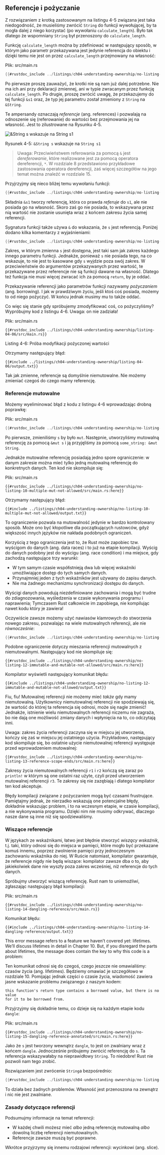 ## Referencje i pożyczanie

Z rozwiązaniem z krotką zastosowanym na listingu 4-5 związana jest taka niedogodność,
że musieliśmy zwrócić `String` do funkcji wywołującej, by ta mogła dalej z niego korzystać
(po wywołaniu `calculate_length`). Było tak dlatego że wspomniany `String` był przenoszony do `calculate_length`.

Funkcję `calculate_length` można by zdefiniować w następujący sposób, w którym jako parametr przekazywana jest jedynie referencja do obiektu i dzięki temu nie jest on przez `calculate_length` przejmowany na własność:

<span class="filename">Plik: src/main.rs</span>

```rust
{{#rustdoc_include ../listings/ch04-understanding-ownership/no-listing-07-reference/src/main.rs:all}}
```
Po pierwsze proszę zauważyć, że krotki nie są nam już dalej potrzebne. Nie ma ich ani przy deklaracji zmiennej, ani w typie zwracanym przez funkcję `calculate_length`. Po drugie, proszę zwrócić uwagę, że przekazujemy do tej funkcji `&s1` oraz, że typ jej parametru został zmieniony z `String` na `&String`.

Te ampersandy oznaczają *referencje* (ang. references) i pozwalają na odnoszenie się (referowanie) do wartości bez przejmowania jej na własność.
Jest to zilustrowane na Rysunku 4-5.

<img alt="&String s wskazuje na String s1" src="img/trpl04-05.svg" class="center" />

<span class="caption">Rysunek 4-5: `&String s` wskazuje na `String s1`</span>

> Uwaga: Przeciwieństwem referowania za pomocą `&` jest *dereferowanie*,
> które realizowane jest za pomocą operatora dereferencji, `*`.
> W rozdziale 8 przedstawiono przykładowe zastosowania operatora dereferencji,
> zaś więcej szczegółów na jego temat można znaleźć w rozdziale 15.

Przyjrzyjmy się nieco bliżej temu wywołaniu funkcji:

```rust
{{#rustdoc_include ../listings/ch04-understanding-ownership/no-listing-07-reference/src/main.rs:here}}
```
Składnia `&s1` tworzy referencję, która co prawda *referuje* do `s1`, ale
nie posiada go na własność.
Skoro zaś go nie posiada, to wskazywana przez nią wartość nie zostanie
usunięta wraz z końcem zakresu życia samej referencji.

Sygnatura funkcji także używa `&` do wskazania, że `s` jest referencją.
Poniżej dodano kilka komentarzy z wyjaśnieniami:

```rust
{{#rustdoc_include ../listings/ch04-understanding-ownership/no-listing-08-reference-with-annotations/src/main.rs:here}}
```
Zakres, w którym zmienna `s` jest dostępna, jest taki sam jak zakres każdego innego parametru funkcji.
Jednakże, ponieważ `s` nie posiada tego, na co wskazuje, to nie jest to kasowane gdy `s` wyjdzie poza swój zakres.
W przeciwieństwie do argumentów przekazywanych przez wartość, te przekazywane przez referencje nie są funkcji dawane na własność.
Dlatego też funkcja nie musi więcej zwracać ich za pomocą `return`, by je oddać.

Przekazywanie referencji jako parametrów funkcji nazywamy *pożyczaniem* (ang. borrowing).
I jak w prawdziwym życiu, jeśli ktoś coś posiada, możemy to od niego pożyczyć.
W końcu jednak musimy mu to także oddać.

Co więc się stanie gdy spróbujemy zmodyfikować coś, co pożyczyliśmy?
Wypróbujmy kod z listingu 4-6. Uwaga: on nie zadziała!

<span class="filename">Plik: src/main.rs</span>

```rust,ignore,does_not_compile
{{#rustdoc_include ../listings/ch04-understanding-ownership/listing-04-06/src/main.rs}}
```

<span class="caption">Listing 4-6: Próba modyfikacji pożyczonej wartości</span>

Otrzymamy następujący błąd:

```text
{{#include ../listings/ch04-understanding-ownership/listing-04-06/output.txt}}
```

Tak jak zmienne, referencje są domyślnie niemutowalne.
Nie możemy zmieniać czegoś do czego mamy referencję.

### Referencje mutowalne

Możemy wyeliminować błąd z kodu z listingu 4-6 wprowadzając drobną poprawkę:

<span class="filename">Plik: src/main.rs</span>

```rust
{{#rustdoc_include ../listings/ch04-understanding-ownership/no-listing-09-fixes-listing-04-06/src/main.rs}}
```

Po pierwsze, zmieniliśmy `s` by było `mut`. Następnie, utworzyliśmy mutowalną referencję za pomocą `&mut s` i ją przyjęliśmy za pomocą `some_string: &mut String`.

Jednakże mutowalne referencję posiadają jedno spore ograniczenie: w danym zakresie można mieć tylko jedną mutowalną referencję do konkretnych danych. Ten kod nie skompiluje się:

<span class="filename">Plik: src/main.rs</span>

```rust,ignore,does_not_compile
{{#rustdoc_include ../listings/ch04-understanding-ownership/no-listing-10-multiple-mut-not-allowed/src/main.rs:here}}
```

Otrzymamy następujący błąd:

```text
{{#include ../listings/ch04-understanding-ownership/no-listing-10-multiple-mut-not-allowed/output.txt}}
```

To ograniczenie pozwala na mutowalność jedynie w bardzo kontrolowany sposób.
Może ono być kłopotliwe dla początkujących rustowców, gdyż większość innych języków nie nakłada podobnych ograniczeń.

Korzyścią z tego ograniczenia jest to, że Rust może zapobiec tzw. wyścigom do danych (ang. data races) i to już na etapie kompilacji. Wyścig do danych podobny jest do wyścigu (ang. race condition) i ma miejsce, gdy zachodzą następujące trzy warunki:

* W tym samym czasie współistnieją dwa lub więcej wskaźniki umożliwiające dostęp do tych samych danych.
* Przynajmniej jeden z tych wskaźników jest używany do zapisu danych.
* Nie ma żadnego mechanizmu synchronizacji dostępu do danych.

Wyścigi danych powodują niezdefiniowane zachowania i mogą być trudne do zdiagnozowania, wyśledzenia w czasie wykonywania programu i naprawienia; Tymczasem Rust całkowicie im zapobiega, nie kompilując nawet kodu który je zawiera!

Oczywiście zawsze możemy użyć nawiasów klamrowych do stworzenia nowego zakresu, pozwalając na
wiele mutowalnych referencji, ale nie *równocześnie*:

```rust
{{#rustdoc_include ../listings/ch04-understanding-ownership/no-listing-11-muts-in-separate-scopes/src/main.rs:here}}
```

Podobne ograniczenie dotyczy mieszania referencji mutowalnych z niemutowalnymi. Następujący kod nie skompiluje się:

```rust,ignore,does_not_compile
{{#rustdoc_include ../listings/ch04-understanding-ownership/no-listing-12-immutable-and-mutable-not-allowed/src/main.rs:here}}
```

Kompilator wyświetli następujący komunikat błędu:

```text
{{#include ../listings/ch04-understanding-ownership/no-listing-12-immutable-and-mutable-not-allowed/output.txt}}
```

Fiu, fiu! Mutowalnej referencji nie możemy mieć *także* gdy mamy niemutowalną.
Użytkownicy niemutowalnej referencji nie spodziewają się, że wartość do której ta referencja się odnosi, może się nagle zmienić! Jednakże, istnienie wielu niemutowalnych referencji niczemu nie zagraża, bo nie dają one możliwość zmiany danych i wpłynięcia na to, co odczytają inni.

Uwaga: zakres życia referencji zaczyna się w miejscu jej utworzenia, kończy się zaś w miejscu jej ostatniego użycia. Przykładowo, następujący kod skompiluje się, bo ostatnie użycie niemutowalnej referencji występuje przed wprowadzeniem mutowalnej:

```rust,edition2018
{{#rustdoc_include ../listings/ch04-understanding-ownership/no-listing-13-reference-scope-ends/src/main.rs:here}}
```

Zakresy życia niemutowalnych referencji `r1` i `r2` kończą się zaraz po `println!` w którym są one ostatni raz użyte, czyli przed utworzeniem mutowalnej referencji `r3`. Te zakresy się nie zazębiają i dlatego kompilator ten kod akceptuje.

Błędy kompilacji związane z pożyczaniem mogą być czasami frustrujące. Pamiętajmy jednak, że nierzadko wskazują one potencjalne błędy, dokładnie wskazując problem, i to na wczesnym etapie, w czasie kompilacji, a nie wykonywania programu.
Dzięki nim nie musimy odkrywać, dlaczego nasze dane są inne niż się spodziewaliśmy.

### Wiszące referencje

W językach ze wskaźnikami, łatwo jest błędnie stworzyć *wiszący wskaźnik*, t.j. taki, który odnosi się do miejsca w pamięci, które mogło być przekazane komuś innemu, poprzez zwolnienie  pamięci przy jednoczesnym zachowaniu wskaźnika do niej. W Ruście natomiast, kompilator gwarantuje, że referencje nigdy nie będą wiszące: kompilator zawsze dba o to, aby jakiekolwiek dane nie wyszły poza zakres wcześniej, niż referencje do tych danych.

Spróbujmy utworzyć wiszącą referencję. Rust nam to uniemożliwi, zgłaszając następujący błąd kompilacji:

<span class="filename">Plik: src/main.rs</span>

```rust,ignore,does_not_compile
{{#rustdoc_include ../listings/ch04-understanding-ownership/no-listing-14-dangling-reference/src/main.rs}}
```

Komunikat błędu:

```text
{{#include ../listings/ch04-understanding-ownership/no-listing-14-dangling-reference/output.txt}}
```

This error message refers to a feature we haven’t covered yet: lifetimes. We’ll
discuss lifetimes in detail in Chapter 10. But, if you disregard the parts
about lifetimes, the message does contain the key to why this code is a problem:

Ten komunikat odnosi się do czegoś, czego jeszcze nie omawialiśmy: czasów życia (ang. lifetimes).
Będziemy omawiać je szczegółowo w rozdziale 10. Pomijając jednak części o czasie życia, wiadomość zawiera jasne wskazanie problemu związanego z naszym kodem:

```text
this function's return type contains a borrowed value, but there is no value
for it to be borrowed from.
```

Przyjrzyjmy się dokładnie temu, co dzieje się na każdym etapie kodu `dangle`:

<span class="filename">Plik: src/main.rs</span>

```rust,ignore,does_not_compile
{{#rustdoc_include ../listings/ch04-understanding-ownership/no-listing-15-dangling-reference-annotated/src/main.rs:here}}
```

Jako że `s` jest tworzony wewnątrz `dangle`, to jest on zwalniany wraz z końcem `dangle`.
Jednocześnie próbujemy zwrócić referencję do `s`. Ta referencja wskazywałaby na nieprawidłowy `String`. To niedobre!
Rust nie pozwoli nam tego zrobić.

Rozwiązaniem jest zwrócenie `String`a bezpośrednio:

```rust
{{#rustdoc_include ../listings/ch04-understanding-ownership/no-listing-16-no-dangle/src/main.rs:here}}
```

To działa bez żadnych problemów. Własność jest przenoszona na zewnątrz i nic nie jest zwalniane.

### Zasady dotyczące referencji

Podsumujmy informacje na temat referencji:

* W każdej chwili możesz mieć *albo* jedną referencję mutowalną *albo* dowolną liczbę referencji niemutowalnych.
* Referencje zawsze muszą być poprawne.

Wkrótce przyjrzymy się innemu rodzajowi referencji: wycinkowi (ang. slice).
